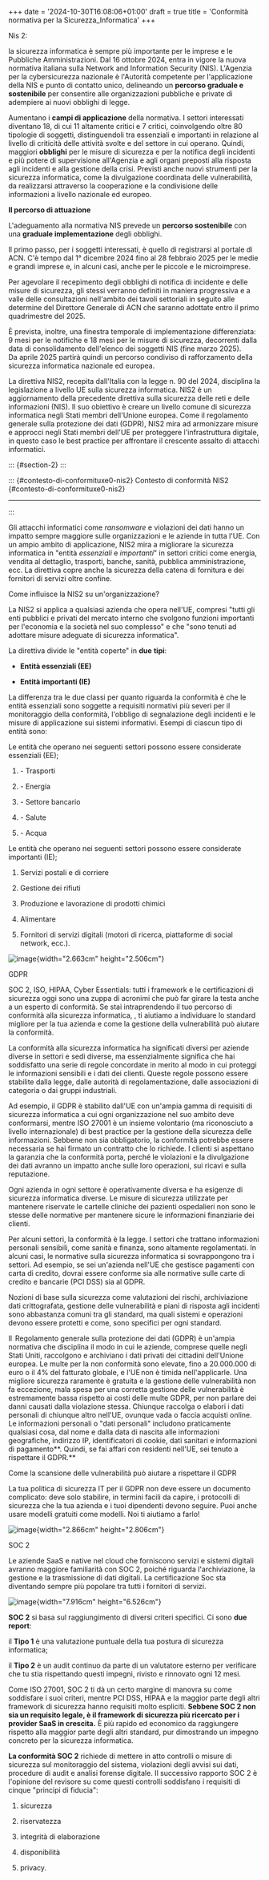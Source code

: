 +++
date = '2024-10-30T16:08:06+01:00'
draft = true
title = 'Conformità normativa per la Sicurezza_Informatica'
+++



Nis 2:

la sicurezza informatica è sempre più importante per le imprese e le
Pubbliche Amministrazioni. Dal 16 ottobre 2024, entra in vigore la nuova
normativa italiana sulla Network and Information Security (NIS).
L'Agenzia per la cybersicurezza nazionale è l'Autorità competente per
l'applicazione della NIS e punto di contatto unico, delineando un
****percorso graduale e sostenibile**** per consentire alle
organizzazioni pubbliche e private di adempiere ai nuovi obblighi di
legge.

Aumentano i ****campi di applicazione**** della normativa. I settori
interessati diventano 18, di cui 11 altamente critici e 7 critici,
coinvolgendo oltre 80 tipologie di soggetti, distinguendoli tra
essenziali e importanti in relazione al livello di criticità delle
attività svolte e del settore in cui operano. Quindi, maggiori
****obblighi**** per le misure di sicurezza e per la notifica degli
incidenti e più potere di supervisione all'Agenzia e agli organi
preposti alla risposta agli incidenti e alla gestione della crisi.
Previsti anche nuovi strumenti per la sicurezza informatica, come la
divulgazione coordinata delle vulnerabilità, da realizzarsi attraverso
la cooperazione e la condivisione delle informazioni a livello nazionale
ed europeo.

****Il percorso di attuazione****

L'adeguamento alla normativa NIS prevede un ****percorso sostenibile****
con una ****graduale implementazione**** degli obblighi.

Il primo passo, per i soggetti interessati, è quello di registrarsi al
portale di ACN. C'è tempo dal 1° dicembre 2024 fino al 28 febbraio 2025
per le medie e grandi imprese e, in alcuni casi, anche per le piccole e
le microimprese.

Per agevolare il recepimento degli obblighi di notifica di incidente e
delle misure di sicurezza, gli stessi verranno definiti in maniera
progressiva e a valle delle consultazioni nell'ambito dei tavoli
settoriali in seguito alle determine del Direttore Generale di ACN che
saranno adottate entro il primo quadrimestre del 2025.

È prevista, inoltre, una finestra temporale di implementazione
differenziata: 9 mesi per le notifiche e 18 mesi per le misure di
sicurezza, decorrenti dalla data di consolidamento dell'elenco dei
soggetti NIS (fine marzo 2025).\
Da aprile 2025 partirà quindi un percorso condiviso di rafforzamento
della sicurezza informatica nazionale ed europea.

La direttiva NIS2, recepita dall'Italia con la legge n. 90 del 2024,
disciplina la legislazione a livello UE sulla sicurezza informatica.
NIS2 è un aggiornamento della precedente direttiva sulla sicurezza delle
reti e delle informazioni (NIS). Il suo obiettivo è creare un livello
comune di sicurezza informatica negli Stati membri dell'Unione europea.
Come il regolamento generale sulla protezione dei dati (GDPR), NIS2 mira
ad armonizzare misure e approcci negli Stati membri dell'UE per
proteggere l'infrastruttura digitale, in questo caso le best practice
per affrontare il crescente assalto di attacchi informatici.

::: {#section-2}
:::

::: {#contesto-di-conformituxe0-nis2}
Contesto di conformità NIS2 {#contesto-di-conformituxe0-nis2}

---------------------------

:::

Gli attacchi informatici come *ransomware* e violazioni dei dati hanno
un impatto sempre maggiore sulle organizzazioni e le aziende in tutta
l'UE. Con un ampio ambito di applicazione, NIS2 mira a migliorare la
sicurezza informatica in \"entità *essenziali* e *importanti*\" in
settori critici come energia, vendita al dettaglio, trasporti, banche,
sanità, pubblica amministrazione, ecc. La direttiva copre anche la
sicurezza della catena di fornitura e dei fornitori di servizi oltre
confine.

Come influisce la NIS2 su un'organizzazione?

La NIS2 si applica a qualsiasi azienda che opera nell'UE, compresi
"tutti gli enti pubblici e privati del mercato interno che svolgono
funzioni importanti per l'economia e la società nel suo complesso" e che
"sono tenuti ad adottare misure adeguate di sicurezza informatica".

La direttiva divide le "entità coperte" in **due** **tipi**:

- **Entità essenziali (EE)**

- **Entità importanti (IE)**

La differenza tra le due classi per quanto riguarda la conformità è che
le entità essenziali sono soggette a requisiti normativi più severi per
il monitoraggio della conformità, l'obbligo di segnalazione degli
incidenti e le misure di applicazione sui sistemi informativi. Esempi di
ciascun tipo di entità sono:

Le entità che operano nei seguenti settori possono essere considerate
essenziali (EE);

1. \- Trasporti

2. \- Energia

3. \- Settore bancario

4. \- Salute

5. \- Acqua

Le entità che operano nei seguenti settori possono essere considerate
importanti (IE);

1. Servizi postali e di corriere

2. Gestione dei rifiuti

3. Produzione e lavorazione di prodotti chimici

4. Alimentare

5. Fornitori di servizi digitali (motori di ricerca, piattaforme di
   social network, ecc.).

![image](Pictures/10000000000000CC000000C0E2E199539D221000.jpg){width="2.663cm"
height="2.506cm"}

GDPR

SOC 2, ISO, HIPAA, Cyber Essentials: tutti i framework e le
certificazioni di sicurezza oggi sono una zuppa di acronimi che può far
girare la testa anche a un esperto di conformità. Se stai intraprendendo
il tuo percorso di conformità alla sicurezza informatica, , ti aiutiamo
a individuare lo standard migliore per la tua azienda e come la gestione
della vulnerabilità può aiutare la conformità.

La conformità alla sicurezza informatica ha significati diversi per
aziende diverse in settori e sedi diverse, ma essenzialmente significa
che hai soddisfatto una serie di regole concordate in merito al modo in
cui proteggi le informazioni sensibili e i dati dei clienti. Queste
regole possono essere stabilite dalla legge, dalle autorità di
regolamentazione, dalle associazioni di categoria o dai gruppi
industriali.

Ad esempio, il GDPR è stabilito dall'UE con un'ampia gamma di requisiti
di sicurezza informatica a cui ogni organizzazione nel suo ambito deve
conformarsi, mentre ISO 27001 è un insieme volontario (ma riconosciuto a
livello internazionale) di best practice per la gestione della sicurezza
delle informazioni. Sebbene non sia obbligatorio, la conformità potrebbe
essere necessaria se hai firmato un contratto che lo richiede. I clienti
si aspettano la garanzia che la conformità porta, perché le violazioni e
la divulgazione dei dati avranno un impatto anche sulle loro operazioni,
sui ricavi e sulla reputazione.

Ogni azienda in ogni settore è operativamente diversa e ha esigenze di
sicurezza informatica diverse. Le misure di sicurezza utilizzate per
mantenere riservate le cartelle cliniche dei pazienti ospedalieri non
sono le stesse delle normative per mantenere sicure le informazioni
finanziarie dei clienti.

Per alcuni settori, la conformità è la legge. I settori che trattano
informazioni personali sensibili, come sanità e finanza, sono altamente
regolamentati. In alcuni casi, le normative sulla sicurezza informatica
si sovrappongono tra i settori. Ad esempio, se sei un'azienda nell'UE
che gestisce pagamenti con carta di credito, dovrai essere conforme sia
alle normative sulle carte di credito e bancarie (PCI DSS) sia al GDPR.

Nozioni di base sulla sicurezza come valutazioni dei rischi,
archiviazione dati crittografata, gestione delle vulnerabilità e piani
di risposta agli incidenti sono abbastanza comuni tra gli standard, ma
quali sistemi e operazioni devono essere protetti e come, sono specifici
per ogni standard.

Il  Regolamento generale sulla protezione dei dati (GDPR) è un'ampia
normativa che disciplina il modo in cui le aziende, comprese quelle
negli Stati Uniti, raccolgono e archiviano i dati privati dei cittadini
dell'Unione europea. Le multe per la non conformità sono elevate, fino a
20.000.000 di euro o il 4% del fatturato globale, e l'UE non è timida
nell'applicarle. Una migliore sicurezza raramente è gratuita e la
gestione delle vulnerabilità non fa eccezione, mala spesa per una
corretta gestione delle vulnerabilità è estremamente bassa rispetto ai
costi delle multe GDPR, per non parlare dei danni causati dalla
violazione stessa. Chiunque raccolga o elabori i dati personali di
chiunque altro nell'UE, ovunque vada o faccia acquisti online. Le
informazioni personali o \"dati personali\" includono praticamente
qualsiasi cosa, dal nome e dalla data di nascita alle informazioni
geografiche, indirizzo IP, identificatori di cookie, dati sanitari e
informazioni di pagamento**. Quindi, se fai affari con residenti
nell'UE, sei tenuto a rispettare il GDPR.**

Come la scansione delle vulnerabilità può aiutare a rispettare il GDPR

La tua politica di sicurezza IT per il GDPR non deve essere un documento
complicato: deve solo stabilire, in termini facili da capire, i
protocolli di sicurezza che la tua azienda e i tuoi dipendenti devono
seguire. Puoi anche usare modelli gratuiti come modelli. Noi ti aiutiamo
a farlo!

![image](Pictures/10000001000002880000027E69D0546D752C0E7E.png){width="2.866cm"
height="2.806cm"}

SOC 2

Le aziende SaaS e native nel cloud che forniscono servizi e sistemi
digitali avranno maggiore familiarità con SOC 2, poiché riguarda
l'archiviazione, la gestione e la trasmissione di dati digitali. La
certificazione Soc sta diventando sempre più popolare tra tutti i
fornitori di servizi.

![image](Pictures/10000000000000970000009435294A2CF19FA069.jpg){width="7.916cm"
height="6.526cm"}

**SOC 2** si basa sul raggiungimento di diversi criteri specifici. Ci
sono **due report**:

il **Tipo 1** è una valutazione puntuale della tua postura di sicurezza
informatica;

il **Tipo 2** è un audit continuo da parte di un valutatore esterno per
verificare che tu stia rispettando questi impegni, rivisto e rinnovato
ogni 12 mesi.  

Come ISO 27001, SOC 2 ti dà un certo margine di manovra su come
soddisfare i suoi criteri, mentre PCI DSS, HIPAA e la maggior parte
degli altri framework di sicurezza hanno requisiti molto espliciti.
**Sebbene SOC 2 non sia un requisito legale, è il framework di sicurezza
più ricercato per i provider SaaS in crescita.** È più rapido ed
economico da raggiungere rispetto alla maggior parte degli altri
standard, pur dimostrando un impegno concreto per la sicurezza
informatica.  

**La conformità SOC 2** richiede di mettere in atto controlli o misure
di sicurezza sul monitoraggio del sistema, violazioni degli avvisi sui
dati, procedure di audit e analisi forense digitale. Il successivo
rapporto SOC 2 è l'opinione del revisore su come questi controlli
soddisfano i requisiti di cinque \"principi di fiducia\":

1. sicurezza

2. riservatezza

3. integrità di elaborazione

4. disponibilità

5. privacy.



